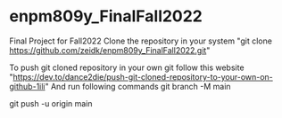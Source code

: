 # enpm809y_FinalFall2022
Final Project for Fall2022
Clone the repository in your system "git clone https://github.com/zeidk/enpm809y_FinalFall2022.git"

To push git cloned repository in your own git follow this website "https://dev.to/dance2die/push-git-cloned-repository-to-your-own-on-github-1ili"
And run following commands 
git branch -M main

git push -u origin main
